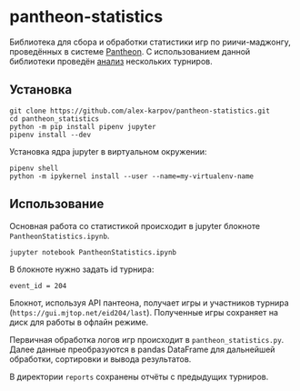 # pantheon-statistics

Библиотека для сбора и обработки статистики игр по риичи-маджонгу, проведённых в системе [Pantheon](https://mjtop.net/). С использованием данной библиотеки проведён [анализ](https://furiten.ru/index.php/category/статистика/) нескольких турниров.

## Установка

```
git clone https://github.com/alex-karpov/pantheon-statistics.git
cd pantheon_statistics
python -m pip install pipenv jupyter
pipenv install --dev
```

Установка ядра jupyter в виртуальном окружении:

```
pipenv shell
python -m ipykernel install --user --name=my-virtualenv-name
```

## Использование

Основная работа со статистикой происходит в jupyter блокноте `PantheonStatistics.ipynb`. 

```
jupyter notebook PantheonStatistics.ipynb
```

В блокноте нужно задать id турнира:

```
event_id = 204
```

Блокнот, используя API пантеона, получает игры и участников турнира (`https://gui.mjtop.net/eid204/last`). Полученные игры сохраняет на диск для работы в офлайн режиме.

Первичная обработка логов игр происходит в `pantheon_statistics.py`. Далее данные преобразуются в pandas DataFrame для дальнейшей обработки, сортировки и вывода результатов.

В директории `reports` сохранены отчёты с предыдущих турниров. 